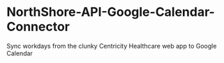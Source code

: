 # NorthShore-API-Google-Calendar-Connector
Sync workdays from the clunky Centricity Healthcare web app to Google Calendar

